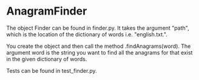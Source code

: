 # AnagramFinder

The object Finder can be found in finder.py. It takes the argument "path", which is the location of the dictionary of words i.e. "english.txt.".

You create the object and then call the method .findAnagrams(word). The argument word is the string you want to find all the anagrams for that exist in the given dictionary of words.

Tests can be found in test_finder.py.
